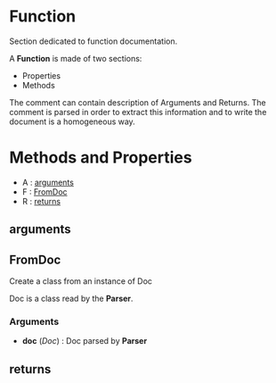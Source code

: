 # Function



Section dedicated to function documentation.

A **Function** is made of two sections:
- Properties
- Methods

The comment can contain description of Arguments and Returns.
The comment is parsed in order to extract this information and to
write the document is a homogeneous way.



# Methods and Properties
- A : [arguments](#arguments) 
- F : [FromDoc](#fromdoc) 
- R : [returns](#returns) 

## arguments





## FromDoc

Create a class from an instance of Doc

Doc is a class read by the **Parser**.



### Arguments

- **doc** (_Doc_) : Doc parsed by **Parser**



## returns





